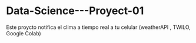 # Data-Science---Proyect-01
Este proycto notifica el clima a tiempo real a tu celular (weatherAPI , TWILO, Google Colab)
